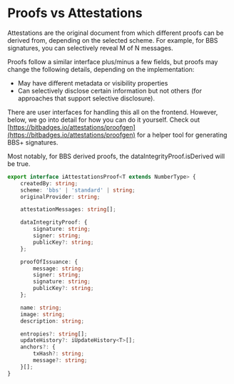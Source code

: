 # Proofs vs Attestations

Attestations are the original document from which different proofs can be derived from, depending on the selected scheme. For example, for BBS signatures, you can selectively reveal M of N messages.

Proofs follow a similar interface plus/minus a few fields, but proofs may change the following details, depending on the implementation:

* May have different metadata or visibility properties
* Can selectively disclose certain information but not others (for approaches that support selective disclosure).

There are user interfaces for handling this all on the frontend. However, below, we go into detail for how you can do it yourself. Check out [https://bitbadges.io/attestations/proofgen](https://bitbadges.io/attestations/proofgen) for a helper tool for generating BBS+ signatures.

Most notably, for BBS derived proofs, the dataIntegrityProof.isDerived will be true.

```typescript
export interface iAttestationsProof<T extends NumberType> {
    createdBy: string;
    scheme: 'bbs' | 'standard' | string;
    originalProvider: string;

    attestationMessages: string[];

    dataIntegrityProof: {
        signature: string;
        signer: string;
        publicKey?: string;
    };

    proofOfIssuance: {
        message: string;
        signer: string;
        signature: string;
        publicKey?: string;
    };

    name: string;
    image: string;
    description: string;

    entropies?: string[];
    updateHistory?: iUpdateHistory<T>[];
    anchors?: {
        txHash?: string;
        message?: string;
    }[];
}
```
